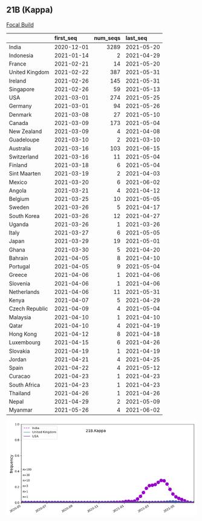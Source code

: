 

## 21B (Kappa)
[Focal Build](https://nextstrain.org/groups/neherlab/ncov/21B.Kappa)

|                | first_seq   |   num_seqs | last_seq   |
|:---------------|:------------|-----------:|:-----------|
| India          | 2020-12-01  |       3289 | 2021-05-20 |
| Indonesia      | 2021-01-14  |          2 | 2021-04-29 |
| France         | 2021-02-21  |         14 | 2021-05-20 |
| United Kingdom | 2021-02-22  |        387 | 2021-05-31 |
| Ireland        | 2021-02-26  |        145 | 2021-05-31 |
| Singapore      | 2021-02-26  |         59 | 2021-05-13 |
| USA            | 2021-03-01  |        274 | 2021-05-25 |
| Germany        | 2021-03-01  |         94 | 2021-05-26 |
| Denmark        | 2021-03-08  |         27 | 2021-05-10 |
| Canada         | 2021-03-09  |        173 | 2021-05-04 |
| New Zealand    | 2021-03-09  |          4 | 2021-04-08 |
| Guadeloupe     | 2021-03-10  |          2 | 2021-03-10 |
| Australia      | 2021-03-16  |        103 | 2021-06-15 |
| Switzerland    | 2021-03-16  |         11 | 2021-05-04 |
| Finland        | 2021-03-18  |          6 | 2021-05-04 |
| Sint Maarten   | 2021-03-19  |          2 | 2021-04-03 |
| Mexico         | 2021-03-20  |          6 | 2021-06-02 |
| Angola         | 2021-03-21  |          4 | 2021-04-12 |
| Belgium        | 2021-03-25  |         10 | 2021-05-05 |
| Sweden         | 2021-03-26  |          5 | 2021-04-17 |
| South Korea    | 2021-03-26  |         12 | 2021-04-27 |
| Uganda         | 2021-03-26  |          1 | 2021-03-26 |
| Italy          | 2021-03-27  |          6 | 2021-05-05 |
| Japan          | 2021-03-29  |         19 | 2021-05-01 |
| Ghana          | 2021-03-30  |          5 | 2021-04-20 |
| Bahrain        | 2021-04-05  |          8 | 2021-04-10 |
| Portugal       | 2021-04-05  |          9 | 2021-05-04 |
| Greece         | 2021-04-06  |          1 | 2021-04-06 |
| Slovenia       | 2021-04-06  |          1 | 2021-04-06 |
| Netherlands    | 2021-04-06  |         11 | 2021-05-31 |
| Kenya          | 2021-04-07  |          5 | 2021-04-29 |
| Czech Republic | 2021-04-09  |          4 | 2021-05-04 |
| Malaysia       | 2021-04-10  |          1 | 2021-04-10 |
| Qatar          | 2021-04-10  |          4 | 2021-04-19 |
| Hong Kong      | 2021-04-12  |          8 | 2021-04-18 |
| Luxembourg     | 2021-04-15  |          6 | 2021-04-26 |
| Slovakia       | 2021-04-19  |          1 | 2021-04-19 |
| Jordan         | 2021-04-21  |          4 | 2021-04-25 |
| Spain          | 2021-04-22  |          4 | 2021-05-12 |
| Curacao        | 2021-04-23  |          1 | 2021-04-23 |
| South Africa   | 2021-04-23  |          1 | 2021-04-23 |
| Thailand       | 2021-04-26  |          1 | 2021-04-26 |
| Nepal          | 2021-04-29  |          2 | 2021-05-09 |
| Myanmar        | 2021-05-26  |          4 | 2021-06-02 |

![Overall trends 21B.Kappa](/overall_trends_figures/overall_trends_21B.Kappa.png)